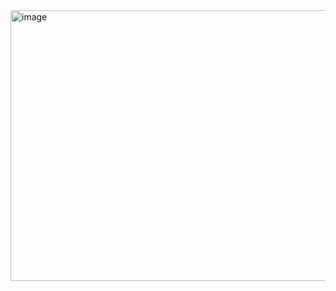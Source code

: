 <img width="2036" height="433" alt="image" src="https://github.com/user-attachments/assets/caee1d9e-3fb5-4a53-93ee-2b618d4c1140" />
<img width="1" height="1" alt="image" src="https://github.com/user-attachments/assets/885374ac-6082-4753-bfa7-2d4aabfc1b1d" />
